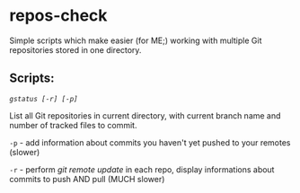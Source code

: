 # repos-check
Simple scripts which make easier (for ME;) working with multiple Git repositories stored in one directory.

Scripts:
--------
*`gstatus [-r] [-p]`*

List all Git repositories in current directory, with current branch name and number of tracked files to commit.

  `-p`  - add information about commits you haven't yet pushed to your remotes (slower)
  
  `-r`  - perform *git remote update* in each repo, display informations about commits to push AND pull (MUCH slower)
